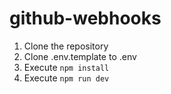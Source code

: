 # github-webhooks

1. Clone the repository
2. Clone .env.template to .env
3. Execute `npm install`
4. Execute `npm run dev`